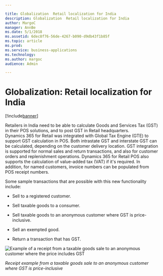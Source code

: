 ```yaml
---

title: Globalization  Retail localization for India
description: Globalization  Retail localization for India
author: MargoC
manager: AnnBe
ms.date: 5/1/2018
ms.assetid: 6dec8f76-56de-4267-b090-d9db43f1b85f
ms.topic: article
ms.prod: 
ms.service: business-applications
ms.technology: 
ms.author: margoc
audience: Admin

---
```

#  Globalization: Retail localization for India




[!include[banner](../../../includes/banner.md)]

Retailers in India need to be able to calculate Goods and Services Tax (GST) in
their POS solutions, and to post GST in Retail headquarters. Dynamics 365 for
Retail was integrated with Global Tax Engine (GTE) to support GST calculation in
POS. Both intrastate GST and interstate GST can be calculated, depending on the
customer delivery location. GST integration is supported for normal sales and
return transactions, and also for customer orders and replenishment operations.
Dynamics 365 for Retail POS also supports the calculation of value-added tax
(VAT) if it's required. In addition, for named customers, invoice numbers can be
populated from POS receipt numbers.

Some sample transactions that are possible with this new functionality include:

-   Sell to a registered customer.

-   Sell taxable goods to a consumer.

-   Sell taxable goods to an anonymous customer where GST is price-inclusive.

-   Sell an exempted good.

-   Return a transaction that has GST.

![Example of a receipt from a taxable goods sale to an anonymous customer where the price includes GST
](media/globalization-retail-localization-india-1.png "Example of a receipt from a taxable goods sale to an anonymous customer where the price includes GST
")
<!-- IND_GST_ReceiptExample.png -->


*Receipt example from a taxable goods sale to an anonymous customer where GST is
price-inclusive*


